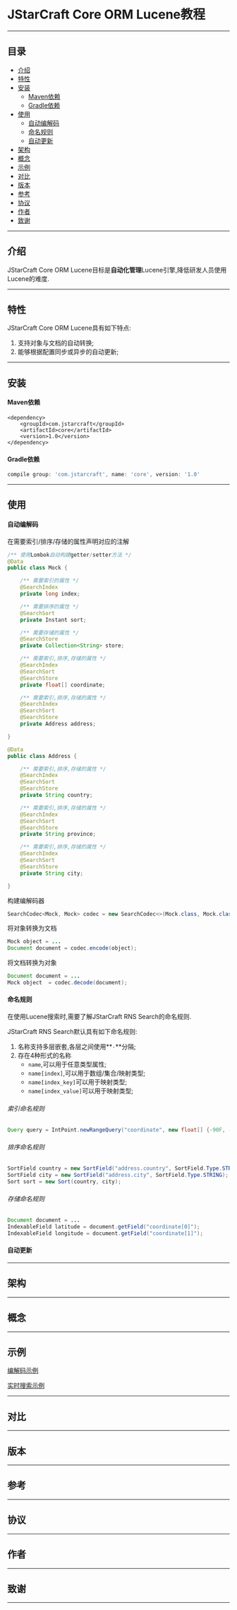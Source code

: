 # JStarCraft Core ORM Lucene教程

****

## 目录

* [介绍](#介绍)
* [特性](#特性)
* [安装](#安装)
    * [Maven依赖](#Maven依赖)
    * [Gradle依赖](#Gradle依赖)
* [使用](#使用)
    * [自动编解码](#自动编解码)
    * [命名规则](#命名规则)
    * [自动更新](#自动更新)
* [架构](#架构)
* [概念](#概念)
* [示例](#示例)
* [对比](#对比)
* [版本](#版本)
* [参考](#参考)
* [协议](#协议)
* [作者](#作者)
* [致谢](#致谢)

****

## 介绍

JStarCraft Core ORM Lucene目标是**自动化管理**Lucene引擎,降低研发人员使用Lucene的难度.

****

## 特性

JStarCraft Core ORM Lucene具有如下特点:
1. 支持对象与文档的自动转换;
2. 能够根据配置同步或异步的自动更新;

****

## 安装

#### Maven依赖

```maven
<dependency>
    <groupId>com.jstarcraft</groupId>
    <artifactId>core</artifactId>
    <version>1.0</version>
</dependency>
```

#### Gradle依赖

```gradle
compile group: 'com.jstarcraft', name: 'core', version: '1.0'
```

****

## 使用

#### 自动编解码

在需要索引/排序/存储的属性声明对应的注解

```java
/** 使用Lombok自动构建getter/setter方法 */
@Data
public class Mock {

    /** 需要索引的属性 */
    @SearchIndex
    private long index;

    /** 需要排序的属性 */
    @SearchSort
    private Instant sort;

    /** 需要存储的属性 */
    @SearchStore
    private Collection<String> store;

    /** 需要索引,排序,存储的属性 */
    @SearchIndex
    @SearchSort
    @SearchStore
    private float[] coordinate;

    /** 需要索引,排序,存储的属性 */
    @SearchIndex
    @SearchSort
    @SearchStore
    private Address address;

}

@Data
public class Address {

    /** 需要索引,排序,存储的属性 */
    @SearchIndex
    @SearchSort
    @SearchStore
    private String country;

    /** 需要索引,排序,存储的属性 */
    @SearchIndex
    @SearchSort
    @SearchStore
    private String province;

    /** 需要索引,排序,存储的属性 */
    @SearchIndex
    @SearchSort
    @SearchStore
    private String city;

}
```

构建编解码器

```java
SearchCodec<Mock, Mock> codec = new SearchCodec<>(Mock.class, Mock.class);
```

将对象转换为文档

```java
Mock object = ...
Document document = codec.encode(object);
```

将文档转换为对象

```java
Document document = ...
Mock object  = codec.decode(document);
```

#### 命名规则

在使用Lucene搜索时,需要了解JStarCraft RNS Search的命名规则.

JStarCraft RNS Search默认具有如下命名规则:
1. 名称支持多层嵌套,各层之间使用**`·`**分隔;
2. 存在4种形式的名称
    * `name`,可以用于任意类型属性;
    * `name[index]`,可以用于数组/集合/映射类型;
    * `name[index_key]`可以用于映射类型;
    * `name[index_value]`可以用于映射类型;

###### 索引命名规则

```java
Query query = IntPoint.newRangeQuery("coordinate", new float[] {-90F, -180F}, new float[] {90F, 180F});
```

###### 排序命名规则

```java
SortField country = new SortField("address.country", SortField.Type.STRING);
SortField city = new SortField("address.city", SortField.Type.STRING);
Sort sort = new Sort(country, city);
```

###### 存储命名规则

```java
Document document = ...
IndexableField latitude = document.getField("coordinate[0]");
IndexableField longitude = document.getField("coordinate[1]");
```

#### 自动更新

****

## 架构

****

## 概念

****

## 示例

[编解码示例](https://github.com/HongZhaoHua/jstarcraft-rns/blob/master/src/test/java/com/jstarcraft/rns/search/converter/ConverterTestCase.java)

[实时搜索示例](https://github.com/HongZhaoHua/jstarcraft-rns/blob/master/src/test/java/com/jstarcraft/rns/search/SearcherTestCase.java)

****

## 对比

****

## 版本

****

## 参考

****

## 协议

****

## 作者

****

## 致谢

****